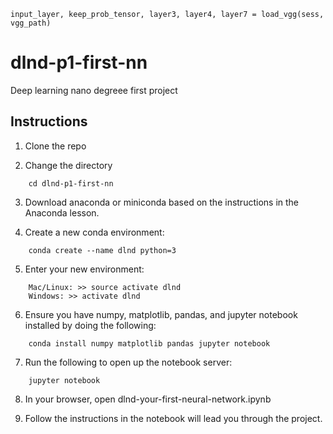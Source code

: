 ```
input_layer, keep_prob_tensor, layer3, layer4, layer7 = load_vgg(sess, vgg_path)
```

# dlnd-p1-first-nn
Deep learning nano degreee first project


## Instructions
1. Clone the repo

2. Change the directory 
```
    cd dlnd-p1-first-nn
```
3. Download anaconda or miniconda based on the instructions in the Anaconda lesson.

4. Create a new conda environment:
```
    conda create --name dlnd python=3
```
5. Enter your new environment:
```
    Mac/Linux: >> source activate dlnd
    Windows: >> activate dlnd
```
6. Ensure you have numpy, matplotlib, pandas, and jupyter notebook installed by doing the following:
```
    conda install numpy matplotlib pandas jupyter notebook
```

7. Run the following to open up the notebook server:
```
    jupyter notebook
```
8. In your browser, open dlnd-your-first-neural-network.ipynb

9. Follow the instructions in the notebook will lead you through the project.

